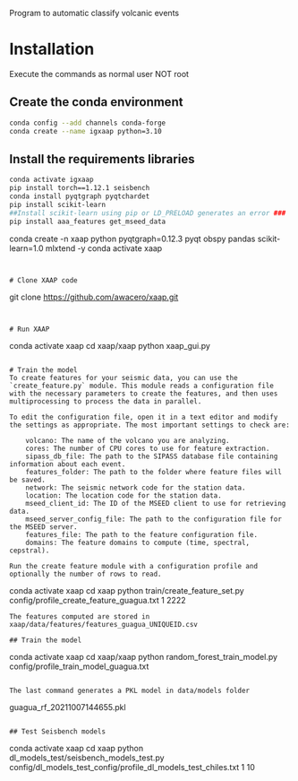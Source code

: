 Program to automatic classify volcanic events

# Installation
Execute the commands as normal user NOT root
## Create the conda environment

``` bash
conda config --add channels conda-forge
conda create --name igxaap python=3.10 
```

## Install the requirements libraries 

``` bash
conda activate igxaap  
pip install torch==1.12.1 seisbench 
conda install pyqtgraph pyqtchardet
pip install scikit-learn 
##Install scikit-learn using pip or LD_PRELOAD generates an error ###
pip install aaa_features get_mseed_data 
```

conda create -n xaap python pyqtgraph=0.12.3 pyqt obspy pandas scikit-learn=1.0 mlxtend  -y
conda activate xaap




```


# Clone XAAP code
```
git clone https://github.com/awacero/xaap.git

```


# Run XAAP
```
conda activate xaap
cd xaap/xaap
python xaap_gui.py 
```

# Train the model 
To create features for your seismic data, you can use the `create_feature.py` module. This module reads a configuration file with the necessary parameters to create the features, and then uses multiprocessing to process the data in parallel.

To edit the configuration file, open it in a text editor and modify the settings as appropriate. The most important settings to check are:

    volcano: The name of the volcano you are analyzing.
    cores: The number of CPU cores to use for feature extraction.
    sipass_db_file: The path to the SIPASS database file containing information about each event.
    features_folder: The path to the folder where feature files will be saved.
    network: The seismic network code for the station data.
    location: The location code for the station data.
    mseed_client_id: The ID of the MSEED client to use for retrieving data.
    mseed_server_config_file: The path to the configuration file for the MSEED server.
    features_file: The path to the feature configuration file.
    domains: The feature domains to compute (time, spectral, cepstral).

Run the create feature module with a configuration profile and optionally the number of rows to read.

```
conda activate xaap 
cd xaap
python train/create_feature_set.py config/profile_create_feature_guagua.txt 1 2222
```
The features computed are stored in xaap/data/features/features_guagua_UNIQUEID.csv

## Train the model 

```
conda activate xaap 
cd xaap/xaap
python random_forest_train_model.py config/profile_train_model_guagua.txt
```

The last command generates a PKL model in data/models folder
```
guagua_rf_20211007144655.pkl
```

## Test Seisbench models
```
conda activate xaap 
cd xaap
python dl_models_test/seisbench_models_test.py config/dl_models_test_config/profile_dl_models_test_chiles.txt 1 10
```

